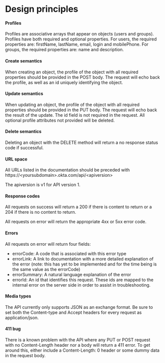 # Design principles

#### Profiles

Profiles are associative arrays that appear on objects (users and groups).  Profiles have both required and optional properties.  For users, the required properties are: firstName, lastName, email, login and mobilePhone.  For groups, the required properties are: name and description.

#### Create semantics

When creating an object, the profile of the object with all required properties should be provided in the POST body.  The request will echo back the profile, as well as an id uniquely identifying the object.

#### Update semantics

When updating an object, the profile of the object with all required properties should be provided in the PUT body.  The request will echo back the result of the update.  The id field is not required in the request.  All optional profile attributes not provided will be deleted.

#### Delete semantics

Deleting an object with the DELETE method will return a no response status code if successful.

#### URL space

All URLs listed in the documentation should be preceded with https://&lt;yoursubdomain&gt;.okta.com/api/&lt;apiversion&gt;

The apiversion is v1 for API version 1.

#### Response codes

All requests on success will return a 200 if there is content to return or a 204 if there is no content to return.

All requests on error will return the appropriate 4xx or 5xx error code.

#### Errors

All requests on error will return four fields:

- errorCode: A code that is associated with this error type
- errorLink: A link to documentation with a more detailed explanation of the error (note: this has yet to be implemented and for the time being is the same value as the errorCode)
- errorSummary: A natural language explanation of the error
- errorId: An id that identifies this request.  These ids are mapped to the internal error on the server side in order to assist in troubleshooting. 

#### Media types

The API currently only supports JSON as an exchange format.  Be sure to set both the Content-type and Accept headers for every request as application/json.

#### 411 bug

There is a known problem with the API where any PUT or POST request with no Content-Length header nor a body will return a 411 error.  To get around this, either include a Content-Length: 0 header or some dummy data in the request body.

